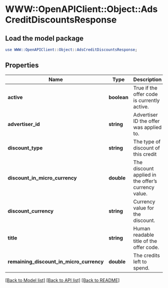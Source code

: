 # WWW::OpenAPIClient::Object::AdsCreditDiscountsResponse

## Load the model package
```perl
use WWW::OpenAPIClient::Object::AdsCreditDiscountsResponse;
```

## Properties
Name | Type | Description | Notes
------------ | ------------- | ------------- | -------------
**active** | **boolean** | True if the offer code is currently active. | [optional] 
**advertiser_id** | **string** | Advertiser ID the offer was applied to. | [optional] 
**discount_type** | **string** | The type of discount of this credit | [optional] 
**discount_in_micro_currency** | **double** | The discount applied in the offer’s currency value. | [optional] 
**discount_currency** | **string** | Currency value for the discount. | [optional] 
**title** | **string** | Human readable title of the offer code. | [optional] 
**remaining_discount_in_micro_currency** | **double** | The credits left to spend. | [optional] 

[[Back to Model list]](../README.md#documentation-for-models) [[Back to API list]](../README.md#documentation-for-api-endpoints) [[Back to README]](../README.md)


